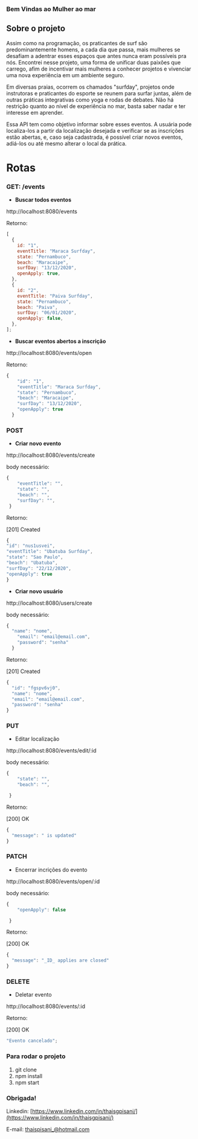 ### Bem Vindas ao Mulher ao mar

## Sobre o projeto

Assim como na programação, os praticantes de surf são predominantemente homens, a cada dia que passa, mais mulheres se desafiam a adentrar esses espaços que antes nunca eram possíveis pra nós. Encontrei nesse projeto, uma forma de unificar duas paixões que carrego, afim de incentivar mais mulheres a conhecer projetos e vivenciar uma nova experiência em um ambiente seguro.

Em diversas praias, ocorrem os chamados "surfday", projetos onde instrutoras e praticantes do esporte se reunem para surfar juntas, além de outras práticas integrativas como yoga e rodas de debates. Não há restrição quanto ao nível de experiência no mar, basta saber nadar e ter interesse em aprender.

Essa API tem como objetivo informar sobre esses eventos. A usuária pode localiza-los a partir da localização desejada e verificar se as inscrições estão abertas, e, caso seja cadastrada, é possível criar novos eventos, adiá-los ou até mesmo alterar o local da prática.

# Rotas

### GET: /events

- **Buscar todos eventos**

http://localhost:8080/events

Retorno:

```jsx
[
  {
    id: "1",
    eventTitle: "Maraca Surfday",
    state: "Pernambuco",
    beach: "Maracaipe",
    surfDay: "13/12/2020",
    openApply: true,
  },
  {
    id: "2",
    eventTitle: "Paiva Surfday",
    state: "Pernambuco",
    beach: "Paiva",
    surfDay: "06/01/2020",
    openApply: false,
  },
];
```

- **Buscar eventos abertos a inscrição**

http://localhost:8080/events/open

Retorno:

```jsx
{
    "id": "1",
    "eventTitle": "Maraca Surfday",
    "state": "Pernambuco",
    "beach": "Maracaipe",
    "surfDay": "13/12/2020",
    "openApply": true
  }
```

### POST

- **Criar novo evento**

http://localhost:8080/events/create

body necessário:

```jsx
{
    "eventTitle": "",
    "state": "",
    "beach": "",
    "surfDay": "",
 }
```

Retorno:

[201] Created

```jsx
{
"id": "nus1usvei",
"eventTitle": "Ubatuba Surfday",
"state": "Sao Paulo",
"beach": "Ubatuba",
"surfDay": "22/12/2020",
"openApply": true
}
```

- **Criar novo usuário**

http://localhost:8080/users/create

body necessário:

```jsx
{
  "name": "nome",
	"email": "email@email.com",
	"password": "senha"
  }
```

Retorno:

[201] Created

```jsx
{
  "id": "fgspv6vj0",
  "name": "nome",
  "email": "email@email.com",
  "password": "senha"
}
```

### PUT

- Editar localização

http://localhost:8080/events/edit/:id

body necessário:

```jsx
{
    "state": "",
    "beach": "",

 }
```

Retorno:

[200] OK

```jsx
{
  "message": " is updated"
}
```

### PATCH

- Encerrar incrições do evento

http://localhost:8080/events/open/:id

body necessário:

```jsx
{
    "openApply": false

 }
```

Retorno:

[200] OK

```jsx
{
  "message": "_ID_ applies are closed"
}
```

### DELETE

- Deletar evento

http://localhost:8080/events/:id

Retorno:

[200] OK

```jsx
"Evento cancelado";

```

### Para rodar o projeto

1. git clone
2. npm install
3. npm start

### Obrigada!

Linkedin: [https://www.linkedin.com/in/thaisgpisani/](https://www.linkedin.com/in/thaisgpisani/)

E-mail: thaispisani_@hotmail.com
